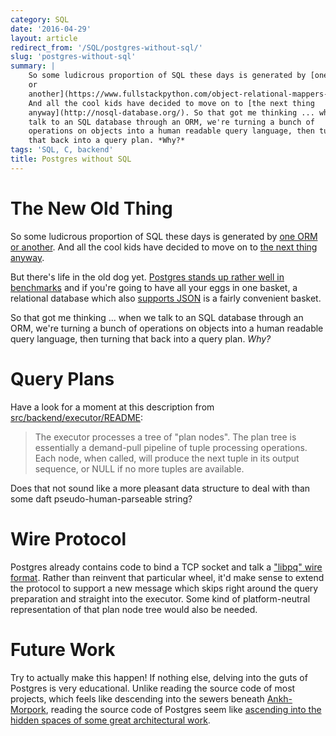 ```yaml
---
category: SQL
date: '2016-04-29'
layout: article
redirect_from: '/SQL/postgres-without-sql/'
slug: 'postgres-without-sql'
summary: |
    So some ludicrous proportion of SQL these days is generated by [one ORM
    or
    another](https://www.fullstackpython.com/object-relational-mappers-orms.html).
    And all the cool kids have decided to move on to [the next thing
    anyway](http://nosql-database.org/). So that got me thinking ... when we
    talk to an SQL database through an ORM, we're turning a bunch of
    operations on objects into a human readable query language, then turning
    that back into a query plan. *Why?*
tags: 'SQL, C, backend'
title: Postgres without SQL
---
```


The New Old Thing
=================

So some ludicrous proportion of SQL these days is generated by [one ORM
or
another](https://www.fullstackpython.com/object-relational-mappers-orms.html).
And all the cool kids have decided to move on to [the next thing
anyway](http://nosql-database.org/).

But there's life in the old dog yet. [Postgres stands up rather well in
benchmarks](http://erthalion.info/2015/12/29/json-benchmarks/) and if
you're going to have all your eggs in one basket, a relational database
which also [supports JSON](/osdc2014/postgres-nosql.html) is a fairly
convenient basket.

So that got me thinking ... when we talk to an SQL database through an
ORM, we're turning a bunch of operations on objects into a human
readable query language, then turning that back into a query plan.
*Why?*

Query Plans
===========

Have a look for a moment at this description from
[src/backend/executor/README](http://git.postgresql.org/gitweb/?p=postgresql.git;a=blob;f=src/backend/executor/README):

> The executor processes a tree of "plan nodes". The plan tree is
> essentially a demand-pull pipeline of tuple processing operations.
> Each node, when called, will produce the next tuple in its output
> sequence, or NULL if no more tuples are available.

Does that not sound like a more pleasant data structure to deal with
than some daft pseudo-human-parseable string?

Wire Protocol
=============

Postgres already contains code to bind a TCP socket and talk a ["libpq"
wire
format](http://www.postgresql.org/docs/current/interactive/protocol.html).
Rather than reinvent that particular wheel, it'd make sense to extend
the protocol to support a new message which skips right around the query
preparation and straight into the executor. Some kind of
platform-neutral representation of that plan node tree would also be
needed.

Future Work
===========

Try to actually make this happen! If nothing else, delving into the guts
of Postgres is very educational. Unlike reading the source code of most
projects, which feels like descending into the sewers beneath
[Ankh-Morpork](http://wiki.lspace.org/mediawiki/Ankh-Morpork), reading
the source code of Postgres seem like [ascending into the hidden spaces
of some great architectural
work](https://www.stpauls.co.uk/history-collections/history/explore-the-cathedral/climb-the-dome).
